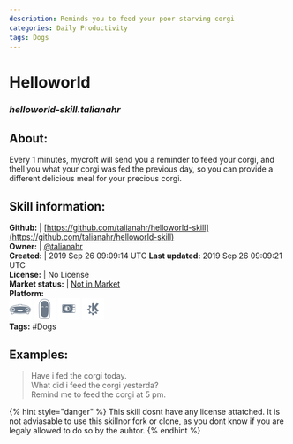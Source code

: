 ```yaml
--- 
description: Reminds you to feed your poor starving corgi
categories: Daily Productivity   
tags: Dogs   
---
```


# Helloworld  
### _helloworld-skill.talianahr_  
## About:  
Every 1 minutes, mycroft will send you a reminder to feed your corgi, and thell you what your corgi was fed the previous day, so you can provide a different delicious meal for your precious corgi.

## Skill information:  
**Github:** | [https://github.com/talianahr/helloworld-skill](https://github.com/talianahr/helloworld-skill)  
**Owner:** | [@talianahr](https://github.com/talianahr)  
**Created:** | 2019 Sep 26 09:09:14 UTC  **Last updated:** 2019 Sep 26 09:09:21 UTC  
**License:** | No License  
**Market status:** | [Not in Market](https://market.mycroft.ai/skill/)  
**Platform:**  
 ![](../.gitbook/assets/mark-1-icon.png)  ![](../.gitbook/assets/mark-2-icon.png)  ![](../.gitbook/assets/picroft-icon.png)  ![](../.gitbook/assets/kde.png)   
**Tags:** \#Dogs   
## Examples:  
> Have i fed the corgi today.  
> What did i feed the corgi yesterda?  
> Remind me to feed the corgi at 5 pm.  
  
{% hint style="danger" %}
This skill dosnt have any license attatched. It is not adviasable to use this skillnor fork or clone, as you dont know if you are legaly allowed to do so by the auhtor.
{% endhint %}
